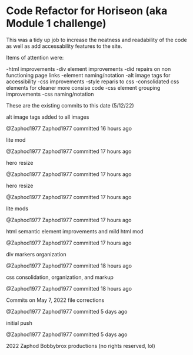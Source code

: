 # Code Refactor for Horiseon (aka Module 1 challenge)

This was a tidy up job to increase the neatness and readability of the code as well as add accessability features to the site.

Items of attention were:

-html improvements
    -div element improvements 
    -did repairs on non functioning page links
    -element naming/notation
    -alt image tags for accessibility
-css improvements
    -style reparis to css
    -consolidated css elements for cleaner more consise code
    -css element grouping improvements 
    -css naming/notation

These are the existing commits to this date (5/12/22)

alt image tags added to all images

@Zaphod1977
Zaphod1977 committed 16 hours ago
 
lite mod

@Zaphod1977
Zaphod1977 committed 17 hours ago
 
hero resize

@Zaphod1977
Zaphod1977 committed 17 hours ago
 
hero resize

@Zaphod1977
Zaphod1977 committed 17 hours ago
 
lite mods

@Zaphod1977
Zaphod1977 committed 17 hours ago
 
html semantic element improvements and mild html mod

@Zaphod1977
Zaphod1977 committed 17 hours ago
 
div markers organization

@Zaphod1977
Zaphod1977 committed 18 hours ago
 
css consolidation, organization, and markup

@Zaphod1977
Zaphod1977 committed 18 hours ago
 
Commits on May 7, 2022
file corrections

@Zaphod1977
Zaphod1977 committed 5 days ago
 
initial push

@Zaphod1977
Zaphod1977 committed 5 days ago

2022 Zaphod Bobbybrox productions (no rights reserved, lol)